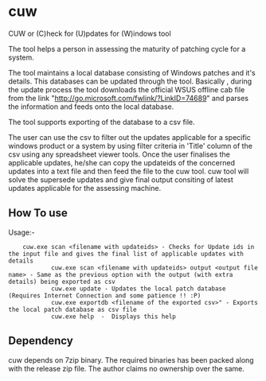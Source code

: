 # cuw
CUW or (C)heck for (U)pdates for (W)indows tool

The tool helps a person in assessing the maturity of patching cycle for a system.

The tool maintains a local database consisting of Windows patches and it's details. This databases can be updated through the tool.
Basically , during the update process the tool downloads the official WSUS offline cab file from the link "http://go.microsoft.com/fwlink/?LinkID=74689" and parses the information and feeds onto the local database.

The tool supports exporting of the database to a csv file.

The user can use the csv to filter out the updates applicable for a specific windows product or a system by using filter criteria in 'Title' column of the csv using any spreadsheet viewer tools. Once the user finalises the applicable updates, he/she can copy the updateids of the concerned updates into a text file and then feed the file to the cuw tool. cuw tool will solve the supersede updates and give final output consiting of latest updates applicable for the assessing machine.


How To use
-----------

Usage:-
                

        cuw.exe scan <filename with updateids> - Checks for Update ids in the input file and gives the final list of applicable updates with details
                cuw.exe scan <filename with updateids> output <output file name> - Same as the previous option with the output (with extra details) being exported as csv
                cuw.exe update - Updates the local patch database (Requires Internet Connection and some patience !! :P)
                cuw.exe exportdb <filename of the exported csv>" - Exports the local patch database as csv file
                cuw.exe help  -  Displays this help
        
  
 Dependency
 ----------
 
 cuw depends on 7zip binary. 
 The required binaries has been packed along with the release zip file. The author claims no ownership over the same.
